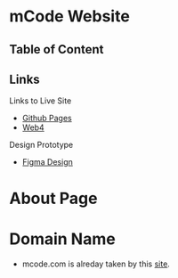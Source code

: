 # mCode Website

## Table of Content

## Links

Links to Live Site

- [Github Pages](https://pjiceskull.github.io/mCode/dist)
- [Web4](https://in-info-web4.informatics.iupui.edu/~pissah)

Design Prototype

- [Figma Design](https://www.figma.com/design/VZ3Ifh7th9uqyLHnmVEddK/mCode-Website-Design-Prototype---Pierce-Issah?node-id=0-1&t=2ppo02by2YIIt7LP-1)

# About Page

# Domain Name

- mcode.com is alreday taken by this [site](mcode.com).
